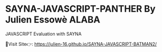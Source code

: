# SAYNA-JAVASCRIPT-PANTHER  By Julien Essowè ALABA

JAVASCRIPT Evaluation with SAYNA

🔗Visit Site👉: https://julien-16.github.io/SAYNA-JAVASCRIPT-BATMAN2/
